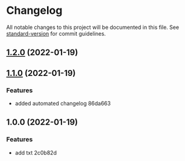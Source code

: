 # Changelog

All notable changes to this project will be documented in this file. See [standard-version](https://github.com/conventional-changelog/standard-version) for commit guidelines.

## [1.2.0](hhttps://github.com/DEVELOPER-HERE/REPO/compare/compare/v1.1.0...v1.2.0) (2022-01-19)

## [1.1.0](https://github.com/DEVELOPER-HERE/REPO/compare/v1.0.0...v1.1.0) (2022-01-19)

### Features

- added automated changelog 86da663

## 1.0.0 (2022-01-19)

### Features

- add txt 2c0b82d
